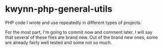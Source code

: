 # kwynn-php-general-utils
PHP code I wrote and use repeatedly in different types of projects.

For the most part, I'm going to commit now and comment later.  I will say that several of these files are brand new.  Out of the brand new ones, some are already fairly well tested and some not so much.
